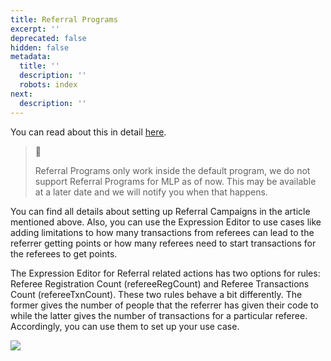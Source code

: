 ```yaml
---
title: Referral Programs
excerpt: ''
deprecated: false
hidden: false
metadata:
  title: ''
  description: ''
  robots: index
next:
  description: ''
---
```

You can read about this in detail [here](https://dash.readme.com/project/capillary-documentation/v1.0/docs/referral-campaign).

> 📘
>
> Referral Programs only work inside the default program, we do not support Referral Programs for MLP as of now. This may be available at a later date and we will notify you when that happens.

You can find all details about setting up Referral Campaigns in the article mentioned above. Also, you can use the Expression Editor to use cases like adding limitations to how many transactions from referees can lead to the referrer getting points or how many referees need to start transactions for the referees to get points.

The Expression Editor for Referral related actions has two options for rules: Referee Registration Count (refereeRegCount) and Referee Transactions Count (refereeTxnCount). These two rules behave a bit differently. The former gives the number of people that the referrer has given their code to while the latter gives the number of transactions for a particular referee. Accordingly, you can use them to set up your use case.

![](https://files.readme.io/d152e9a-Screenshot_194.png)
